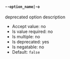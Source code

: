 #### `--option_name|-o`

deprecated option description

* Accept value: no
* Is value required: no
* Is multiple: no
* Is deprecated: yes
* Is negatable: no
* Default: `false`
